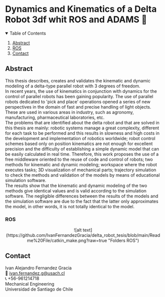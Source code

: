 # Dynamics and Kinematics of a Delta Robot 3df whit ROS and ADAMS :robot:

<!-- TABLE OF CONTENTS -->
<details open="open">
  <summary>Table of Contents</summary>
  <ol>
    <li><a href="#Abstract">Abstract</a></li>
    <li><a href="#ROS">ROS</a></li>
    <li><a href="#Contact">Contact</a></li>
  </ol>
</details>


<!-- Resumen -->
## Abstract
This thesis describes, creates and validates the kinematic and dynamic modeling of a delta-type parallel robot with 3 degrees of freedom.  
In recent years, the use of kinematics in conjunction with dynamics for the control of parallel robots has been gaining popularity. The use of parallel robots dedicated to 'pick and place' operations opened a series of new perspectives in the domain of fast and precise handling of light objects. These are used in various areas in industry, such as agronomy, manufacturing, pharmaceutical laboratories, etc.  
The problems that are identified about the delta robot and that are solved in this thesis are mainly: robotic systems manage a great complexity, different for each task to be performed and this results in slowness and high costs in the development and implementation of robotics worldwide; robot control schemes based only on position kinematics are not enough for excellent precision and the difficulty of establishing a simple dynamic model that can be easily calculated in real time. Therefore, this work proposes the use of a free middleware oriented to the reuse of code and control of robots; two methods for kinematic and dynamic modeling; workspace where the robot executes tasks; 3D visualization of mechanical parts; trajectory simulation to check the methods and validation of the models by means of educational simulation software.  
The results show that the kinematic and dynamic modeling of the two methods give identical values and is valid according to the simulation software. The negligible differences between the results of the models and the simulation software are due to the fact that the latter only approximates the model, in other words, it is not totally identical to the model.


<!-- ROS -->
### ROS
<p align="center">
![alt text](https://github.com/IvanFernandezGracia/delta_robot_tesis/blob/main/Readme%20File/catkin_make.png?raw=true "Folders ROS")
</p>

<!-- CONTACT -->
## Contact
Ivan Alejandro Fernandez Gracia  
:email: ivan.fernandez.g@usach.cl  
:telephone_receiver: +56-961214718  
Mechanical Engineering  
Universidad de Santiago de Chile



